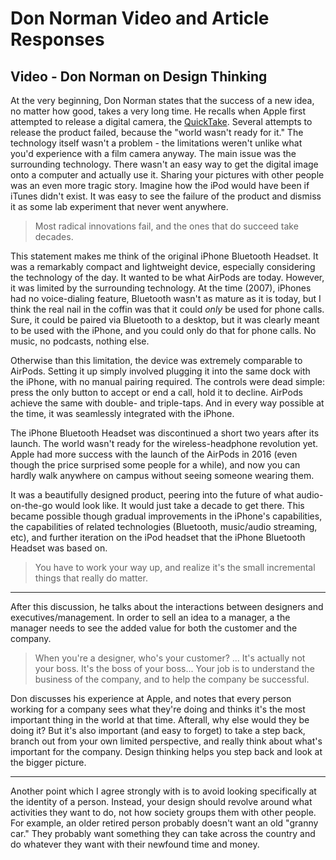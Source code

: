 # Don Norman Video and Article Responses

## Video - Don Norman on Design Thinking

At the very beginning, Don Norman states that the success of a new idea, no matter how good, takes a very long time. He recalls when Apple first attempted to release a digital camera, the [QuickTake](https://en.wikipedia.org/wiki/Apple_QuickTake). Several attempts to release the product failed, because the "world wasn't ready for it." The technology itself wasn't a problem - the limitations weren't unlike what you'd experience with a film camera anyway. The main issue was the surrounding technology. There wasn't an easy way to get the digital image onto a computer and actually use it. Sharing your pictures with other people was an even more tragic story. Imagine how the iPod would have been if iTunes didn't exist. It was easy to see the failure of the product and dismiss it as some lab experiment that never went anywhere.

> Most radical innovations fail, and the ones that do succeed take decades.

This statement makes me think of the original iPhone Bluetooth Headset. It was a remarkably compact and lightweight device, especially considering the technology of the day. It wanted to be what AirPods are today. However, it was limited by the surrounding technology. At the time (2007), iPhones had no voice-dialing feature, Bluetooth wasn't as mature as it is today, but I think the real nail in the coffin was that it could _only_ be used for phone calls. Sure, it could be paired via Bluetooth to a desktop, but it was clearly meant to be used with the iPhone, and you could only do that for phone calls. No music, no podcasts, nothing else.

Otherwise than this limitation, the device was extremely comparable to AirPods. Setting it up simply involved plugging it into the same dock with the iPhone, with no manual pairing required. The controls were dead simple: press the only button to accept or end a call, hold it to decline. AirPods achieve the same with double- and triple-taps. And in every way possible at the time, it was seamlessly integrated with the iPhone.

The iPhone Bluetooth Headset was discontinued a short two years after its launch. The world wasn't ready for the wireless-headphone revolution yet. Apple had more success with the launch of the AirPods in 2016 (even though the price surprised some people for a while), and now you can hardly walk anywhere on campus without seeing someone wearing them.

It was a beautifully designed product, peering into the future of what audio-on-the-go would look like. It would just take a decade to get there. This became possible though gradual improvements in the iPhone's capabilities, the capabilities of related technologies (Bluetooth, music/audio streaming, etc), and further iteration on the iPod headset that the iPhone Bluetooth Headset was based on.

> You have to work your way up, and realize it's the small incremental things that really do matter.

---

After this discussion, he talks about the interactions between designers and executives/management. In order to sell an idea to a manager, a the manager needs to see the added value for both the customer and the company.

> When you're a designer, who's your customer? ... It's actually not your boss. It's the boss of your boss... Your job is to understand the business of the company, and to help the company be successful.

Don discusses his experience at Apple, and notes that every person working for a company sees what they're doing and thinks it's the most important thing in the world at that time. Afterall, why else would they be doing it? But it's also important (and easy to forget) to take a step back, branch out from your own limited perspective, and really think about what's important for the company. Design thinking helps you step back and look at the bigger picture.

---

Another point which I agree strongly with is to avoid looking specifically at the identity of a person. Instead, your design should revolve around what activities they want to do, not how society groups them with other people. For example, an older retired person probably doesn't want an old "granny car." They probably want something they can take across the country and do whatever they want with their newfound time and money.
